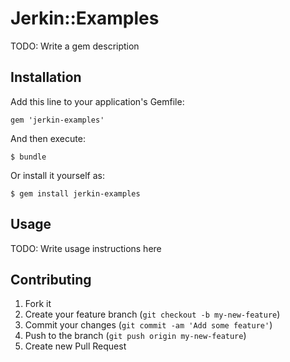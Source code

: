 # Jerkin::Examples

TODO: Write a gem description

## Installation

Add this line to your application's Gemfile:

    gem 'jerkin-examples'

And then execute:

    $ bundle

Or install it yourself as:

    $ gem install jerkin-examples

## Usage

TODO: Write usage instructions here

## Contributing

1. Fork it
2. Create your feature branch (`git checkout -b my-new-feature`)
3. Commit your changes (`git commit -am 'Add some feature'`)
4. Push to the branch (`git push origin my-new-feature`)
5. Create new Pull Request
